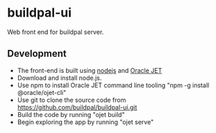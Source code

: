 # buildpal-ui
Web front end for buildpal server.

## Development
* The front-end is built using [nodejs](https://nodejs.org) and [Oracle JET](http://www.oracle.com/webfolder/technetwork/jet/index.html)
* Download and install node.js.
* Use npm to install Oracle JET command line tooling "npm -g install @oracle/ojet-cli"
* Use git to clone the source code from https://github.com/buildpal/buildpal-ui.git
* Build the code by running "ojet build"
* Begin exploring the app by running "ojet serve"
